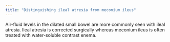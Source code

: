 ```yaml
---
title: "Distinguishing ileal atresia from meconium ileus"
---
```

Air-fluid levels in the dilated small bowel are more commonly seen with ileal atresia. Ileal atresia is corrected surgically whereas meconium ileus is often treated with water-soluble contrast enema.

